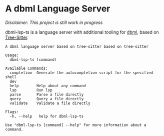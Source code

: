 # A dbml Language Server
*Disclaimer: This project is still work in progress*  

dbml-lsp-ts is a language server with additional tooling
for [dbml](https://dbml.dbdiagram.io/home), based on 
[Tree-Sitter](https://tree-sitter.github.io/tree-sitter/).  

```
A dbml language server based on tree-sitter based on tree-sitter

Usage:
  dbml-lsp-ts [command]

Available Commands:
  completion  Generate the autocompletion script for the specified shell
  dev         
  help        Help about any command
  lsp         Run lsp
  parse       Parse a file directly
  query       Query a file directly
  validate    Validate a file directly

Flags:
  -h, --help   help for dbml-lsp-ts

Use "dbml-lsp-ts [command] --help" for more information about a command.
```
